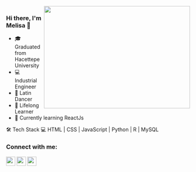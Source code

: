 <img src="https://media.giphy.com/media/iMJSCqtsi20V9xgpPu/giphy.gif" align="right" width="400" height="280">

### Hi there, I'm Melisa 👋

- 🎓 Graduated from Hacettepe University
- 💻 Industrial Engineer
- 💃 Latin Dancer
- 👀 Lifelong Learner
- 🌱 Currently learning ReactJs

🛠 Tech Stack 💻 HTML | CSS | JavaScript | Python | R | MySQL

### Connect with me:

[<img  width="25" src="https://unpkg.com/simple-icons@v6/icons/linkedin.svg" />][linkedin]
[<img  width="25" src="https://unpkg.com/simple-icons@v6/icons/instagram.svg" />][instagram]
[<img  width="25" src="https://unpkg.com/simple-icons@v6/icons/medium.svg" />][medium]

[linkedin]: https://www.linkedin.com/in/melisa-deniz
[instagram]: https://www.instagram.com/melisadeniiz
[medium]: https://medium.com/@melisadeniz








